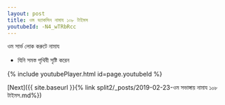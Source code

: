 ```yaml
---
layout: post
title: ওম ভ্যাকসিন নামায ১০৮ টাইমস
youtubeId: -N4_wTRbRcc
---
```

 
 
 ওম সার্ভ লোক করুটে নামায  
 
 -  যিনি সমস্ত পৃথিবী সৃষ্টি করেন 
 
  
 
  
 
 
 
 
 
 


{% include youtubePlayer.html id=page.youtubeId %}
 
[Next]({{ site.baseurl }}{% link  split2/_posts/2019-02-23-ওম সভাঙ্গায় নামায ১০৮ টাইমস.md%})
 
